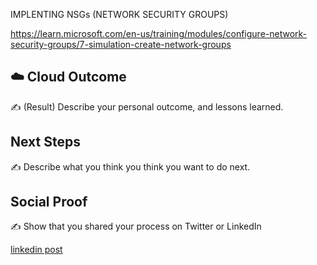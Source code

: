 IMPLENTING NSGs (NETWORK SECURITY GROUPS)


https://learn.microsoft.com/en-us/training/modules/configure-network-security-groups/7-simulation-create-network-groups

## ☁️ Cloud Outcome

✍️ (Result) Describe your personal outcome, and lessons learned.

## Next Steps

✍️ Describe what you think you think you want to do next.

## Social Proof

✍️ Show that you shared your process on Twitter or LinkedIn

[linkedin post](https://www.linkedin.com/posts/andrew-leddy_100daysofcloud-activity-7150339323400265728-a0Ss?utm_source=share&utm_medium=member_desktop)
